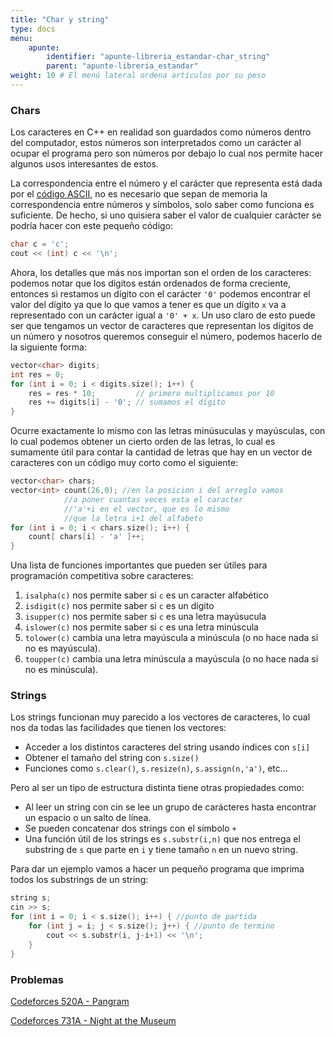 ```yaml
---
title: "Char y string"
type: docs
menu:
    apunte:
        identifier: "apunte-libreria_estandar-char_string"
        parent: "apunte-libreria_estandar"
weight: 10 # El menú lateral ordena artículos por su peso
---
```

### Chars

Los caracteres en C++ en realidad son guardados como números dentro del computador, estos números son interpretados como un carácter al ocupar el programa pero son números por debajo lo cual nos permite hacer algunos usos interesantes de estos.

La correspondencia entre el número y el carácter que representa está dada por el [código ASCII](https://en.cppreference.com/w/cpp/language/ascii), no es necesario que sepan de memoria la correspondencia entre números y símbolos, solo saber como funciona es suficiente. De hecho, si uno quisiera saber el valor de cualquier carácter se podría hacer con este pequeño código:
```c++
char c = 'c';
cout << (int) c << '\n';
```

Ahora, los detalles que más nos importan son el orden de los caracteres: podemos notar que los dígitos están ordenados de forma creciente, entonces si restamos un dígito con el carácter `'0'` podemos encontrar el valor del dígito ya que lo que vamos a tener es que un dígito `x` va a representado con un carácter igual a `'0' + x`. Un uso claro de esto puede ser que tengamos un vector de caracteres que representan los dígitos de un número y nosotros queremos conseguir el número, podemos hacerlo de la siguiente forma:
```c++
vector<char> digits;
int res = 0;
for (int i = 0; i < digits.size(); i++) {
	res = res * 10;         // primero multiplicamos por 10
	res += digits[i] - '0'; // sumamos el dígito
}
```
Ocurre exactamente lo mismo con las letras minúsuculas y mayúsculas, con lo cual podemos obtener un cierto orden de las letras, lo cual es sumamente útil para contar la cantidad de letras que hay en un vector de caracteres con un código muy corto como el siguiente:
```c++
vector<char> chars;
vector<int> count(26,0); //en la posicion i del arreglo vamos
			//a poner cuantas veces esta el caracter
			//'a'+i en el vector, que es lo mismo
			//que la letra i+1 del alfabeto
for (int i = 0; i < chars.size(); i++) {
	count[ chars[i] - 'a' ]++;
}
```
Una lista de funciones importantes que pueden ser útiles para programación competitiva sobre caracteres:

1. `isalpha(c)` nos permite saber si `c` es un caracter alfabético
2. `isdigit(c)` nos permite saber si `c` es un dígito
3. `isupper(c)` nos permite saber si `c` es una letra mayúsucula
4. `islower(c)` nos permite saber si `c` es una letra minúscula
5. `tolower(c)` cambia una letra mayúscula a minúscula (o no hace nada si no es mayúscula).
6. `toupper(c)` cambia una letra minúscula a mayúscula (o no hace nada si no es minúscula).

### Strings

Los strings funcionan muy parecido a los vectores de caracteres, lo cual nos da todas las facilidades que tienen los vectores:

- Acceder a los distintos caracteres del string usando índices con `s[i]`
- Obtener el tamaño del string con `s.size()`
- Funciones como `s.clear()`, `s.resize(n)`, `s.assign(n,'a')`, etc...

Pero al ser un tipo de estructura distinta tiene otras propiedades como:

- Al leer un string con cin se lee un grupo de carácteres hasta encontrar un espacio o un salto de línea.
- Se pueden concatenar dos strings con el símbolo `+`
- Una función útil de los strings es `s.substr(i,n)` que nos entrega el substring de `s` que parte en `i` y tiene tamaño `n` en un nuevo string.

Para dar un ejemplo vamos a hacer un pequeño programa que imprima todos los substrings de un string:

```c++
string s;
cin >> s;
for (int i = 0; i < s.size(); i++) { //punto de partida
	for (int j = i; j < s.size(); j++) { //punto de termino
		cout << s.substr(i, j-i+1) << '\n';
	}
}
```

### Problemas

[Codeforces 520A - Pangram](https://codeforces.com/problemset/problem/520/A)

[Codeforces 731A - Night at the Museum](https://codeforces.com/problemset/problem/731/A)
